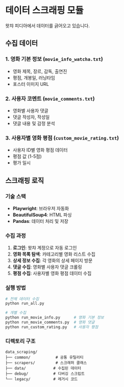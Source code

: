 # 데이터 스크래핑 모듈

왓챠 피디아에서 데이터를 긁어오고 있습니다.

## 수집 데이터

### 1. 영화 기본 정보 (`movie_info_watcha.txt`)
- 영화 제목, 장르, 감독, 출연진
- 평점, 개봉일, 러닝타임
- 포스터 이미지 URL

### 2. 사용자 코멘트 (`movie_comments.txt`)
- 영화별 사용자 댓글
- 댓글 작성자, 작성일
- 댓글 내용 및 감정 분석

### 3. 사용자별 영화 평점 (`custom_movie_rating.txt`)
- 사용자 ID별 영화 평점 데이터
- 평점 값 (1-5점)
- 평가 일시

## 스크래핑 로직

### 기술 스택
- **Playwright**: 브라우저 자동화
- **BeautifulSoup4**: HTML 파싱
- **Pandas**: 데이터 처리 및 저장

### 수집 과정
1. **로그인**: 왓챠 계정으로 자동 로그인
2. **영화 목록 탐색**: 카테고리별 영화 리스트 수집
3. **상세 정보 수집**: 각 영화의 상세 페이지 방문
4. **댓글 수집**: 영화별 사용자 댓글 크롤링
5. **평점 수집**: 사용자별 영화 평점 데이터 수집

### 실행 방법

```bash
# 전체 데이터 수집
python run_all.py

# 개별 수집
python run_movie_info.py      # 영화 기본 정보
python run_movie_comments.py  # 영화 댓글
python run_custom_rating.py   # 사용자 평점
```

### 디렉토리 구조
```
data_scraping/
├── common/           # 공통 유틸리티
├── scrapers/         # 스크래퍼 클래스
├── data/            # 수집된 데이터
├── debug/           # 디버깅 스크립트
└── legacy/          # 레거시 코드
```


